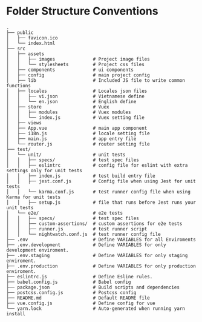 Folder Structure Conventions
============================

    .
    ├── public       
    │   ├── favicon.ico
    │   └── index.html               
    ├── src         
    │   ├── assets                  
    │   │   ├── images              # Project image files
    │   │   └── stylesheets         # Project css files
    │   ├── components              # ui components
    │   ├── config                  # main project config
    │   ├── lib                     # Included JS file to write common functions
    │   ├── locales                 # Locales json files
    │   │   ├── vi.json             # Vietnamese define
    │   │   └── en.json             # English define
    │   ├── store                   # Vuex
    │   │   ├── modules             # Vuex modules
    │   │   └── index.js            # Vuex setting file
    │   ├── views
    │   ├── App.vue                 # main app component
    │   ├── i18n.js                 # locale setting file
    │   ├── main.js                 # app entry file             
    │   └── router.js               # router setting file
    ├── test/
    │   └── unit/                   # unit tests
    │   │   ├── specs/              # test spec files
    │   │   ├── eslintrc            # config file for eslint with extra settings only for unit tests
    │   │   ├── index.js            # test build entry file
    │   │   ├── jest.conf.js        # Config file when using Jest for unit tests
    │   │   └── karma.conf.js       # test runner config file when using Karma for unit tests
    │   │   ├── setup.js            # file that runs before Jest runs your unit tests
    │   └── e2e/                    # e2e tests
    │   │   ├── specs/              # test spec files
    │   │   ├── custom-assertions/  # custom assertions for e2e tests
    │   │   ├── runner.js           # test runner script
    │   │   └── nightwatch.conf.js  # test runner config file
    ├── .env                        # Define VARIABLES for all Enviroments
    ├── .env.development            # Define VARIABLES for only development enviroment.
    ├── .env.staging                # Define VARIABLES for only staging enviroment.
    ├── .env.production             # Define VARIABLES for only production enviroment.
    ├── eslintrc.js                 # Define Esline rules.
    ├── babel.config.js             # Babel config           
    ├── package.json                # Build scripts and dependencies
    ├── postcss.config.js           # Postcss config          
    ├── README.md                   # Default README file
    ├── vue.config.js               # Define config for vue
    └── yarn.lock                   # Auto-generated when running yarn install

